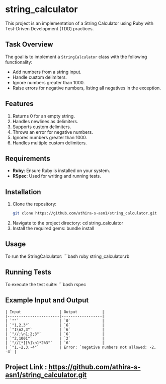 # string_calculator

This project is an implementation of a String Calculator using Ruby with Test-Driven Development (TDD) practices.

## Task Overview

The goal is to implement a `StringCalculator` class with the following functionality:
- Add numbers from a string input.
- Handle custom delimiters.
- Ignore numbers greater than 1000.
- Raise errors for negative numbers, listing all negatives in the exception.

## Features

1. Returns 0 for an empty string.
2. Handles newlines as delimiters.
3. Supports custom delimiters.
4. Throws an error for negative numbers.
5. Ignores numbers greater than 1000.
6. Handles multiple custom delimiters.

## Requirements

- **Ruby**: Ensure Ruby is installed on your system.
- **RSpec**: Used for writing and running tests.

## Installation

1. Clone the repository:
   ```bash
   git clone https://github.com/athira-s-asn1/string_calculator.git
2. Navigate to the project directory:
   cd string_calculator
3. Install the required gems:
   bundle install

## Usage

To run the StringCalculator:
    ```bash
    ruby string_calculator.rb


## Running Tests

To execute the test suite:
    ```bash
    rspec

## Example Input and Output

    | Input                 | Output           |
    |-----------------------|------------------|
    | `""`                  | `0`              |
    | `"1,2,3"`             | `6`              |
    | `"1\n2,3"`            | `6`              |
    | `"//;\n1;2;3"`        | `6`              |
    | `"2,1001"`            | `2`              |
    | `"//[*][%]\n1*2%3"`   | `6`              |
    | `"1,-2,3,-4"`         | Error: `negative numbers not allowed: -2, -4` |


## Project Link : https://github.com/athira-s-asn1/string_calculator.git